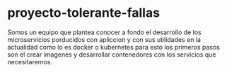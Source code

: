 # proyecto-tolerante-fallas

Somos un equipo que plantea conocer a fondo el desarrollo de los microservicios porducidos con apliccion y con sus utilidades en la actualidad como lo es docker o kubernetes
para esto los primeros pasos son el crear imagenes y desarrollar contenedores con los servicios que necesitaremos.
